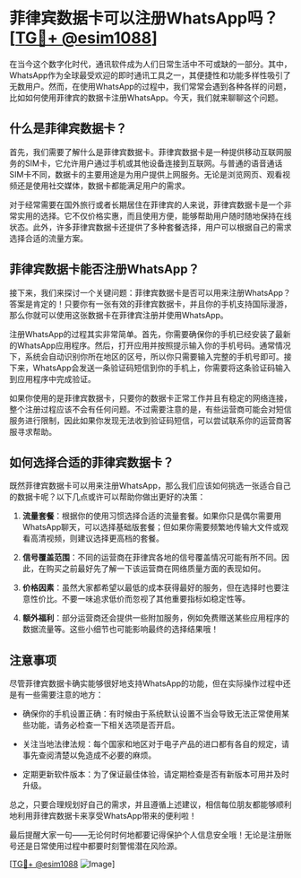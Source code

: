 # 菲律宾数据卡可以注册WhatsApp吗？[[TG💪+ @esim1088](https://t.me/s/esim1088)]

在当今这个数字化时代，通讯软件成为人们日常生活中不可或缺的一部分。其中，WhatsApp作为全球最受欢迎的即时通讯工具之一，其便捷性和功能多样性吸引了无数用户。然而，在使用WhatsApp的过程中，我们常常会遇到各种各样的问题，比如如何使用菲律宾的数据卡注册WhatsApp。今天，我们就来聊聊这个问题。

## 什么是菲律宾数据卡？

首先，我们需要了解什么是菲律宾数据卡。菲律宾数据卡是一种提供移动互联网服务的SIM卡，它允许用户通过手机或其他设备连接到互联网。与普通的语音通话SIM卡不同，数据卡的主要用途是为用户提供上网服务。无论是浏览网页、观看视频还是使用社交媒体，数据卡都能满足用户的需求。

对于经常需要在国外旅行或者长期居住在菲律宾的人来说，菲律宾数据卡是一个非常实用的选择。它不仅价格实惠，而且使用方便，能够帮助用户随时随地保持在线状态。此外，许多菲律宾数据卡还提供了多种套餐选择，用户可以根据自己的需求选择合适的流量方案。

## 菲律宾数据卡能否注册WhatsApp？

接下来，我们来探讨一个关键问题：菲律宾数据卡是否可以用来注册WhatsApp？答案是肯定的！只要你有一张有效的菲律宾数据卡，并且你的手机支持国际漫游，那么你就可以使用这张数据卡在菲律宾注册并使用WhatsApp。

注册WhatsApp的过程其实非常简单。首先，你需要确保你的手机已经安装了最新的WhatsApp应用程序。然后，打开应用并按照提示输入你的手机号码。通常情况下，系统会自动识别你所在地区的区号，所以你只需要输入完整的手机号即可。接下来，WhatsApp会发送一条验证码短信到你的手机上，你需要将这条验证码输入到应用程序中完成验证。

如果你使用的是菲律宾数据卡，只要你的数据卡正常工作并且有稳定的网络连接，整个注册过程应该不会有任何问题。不过需要注意的是，有些运营商可能会对短信服务进行限制，因此如果你发现无法收到验证码短信，可以尝试联系你的运营商客服寻求帮助。

## 如何选择合适的菲律宾数据卡？

既然菲律宾数据卡可以用来注册WhatsApp，那么我们应该如何挑选一张适合自己的数据卡呢？以下几点或许可以帮助你做出更好的决策：

1. **流量套餐**：根据你的使用习惯选择合适的流量套餐。如果你只是偶尔需要用WhatsApp聊天，可以选择基础版套餐；但如果你需要频繁地传输大文件或观看高清视频，则建议选择更高档的套餐。
   
2. **信号覆盖范围**：不同的运营商在菲律宾各地的信号覆盖情况可能有所不同。因此，在购买之前最好先了解一下该运营商在网络质量方面的表现如何。

3. **价格因素**：虽然大家都希望以最低的成本获得最好的服务，但在选择时也要注意性价比。不要一味追求低价而忽视了其他重要指标如稳定性等。

4. **额外福利**：部分运营商还会提供一些附加服务，例如免费赠送某些应用程序的数据流量等。这些小细节也可能影响最终的选择结果哦！

## 注意事项

尽管菲律宾数据卡确实能够很好地支持WhatsApp的功能，但在实际操作过程中还是有一些需要注意的地方：

- 确保你的手机设置正确：有时候由于系统默认设置不当会导致无法正常使用某些功能，请务必检查一下相关选项是否开启。
  
- 关注当地法律法规：每个国家和地区对于电子产品的进口都有各自的规定，请事先查阅清楚以免造成不必要的麻烦。
  
- 定期更新软件版本：为了保证最佳体验，请定期检查是否有新版本可用并及时升级。

总之，只要合理规划好自己的需求，并且遵循上述建议，相信每位朋友都能够顺利地利用菲律宾数据卡来享受WhatsApp带来的便利啦！

最后提醒大家一句——无论何时何地都要记得保护个人信息安全哦！无论是注册账号还是日常使用过程中都要时刻警惕潜在风险源。

[[TG💪+ @esim1088](https://t.me/s/esim1088) ![Image](https://i.postimg.cc/4NQfJmqS/Snipaste-2025-05-13-00-14-12.png)]